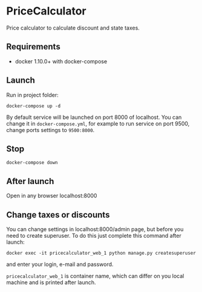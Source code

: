 # PriceCalculator
Price calculator to calculate discount and state taxes.

## Requirements
- docker 1.10.0+ with docker-compose

## Launch
Run in project folder:
```
docker-compose up -d
```

By default service will be launched on port 8000 of localhost. You can change it in `docker-compose.yml`, for example
 to run service on port 9500, change ports settings to `9500:8000`.

## Stop
```
docker-compose down
```

## After launch

Open in any browser localhost:8000

## Change taxes or discounts
You can change settings in localhost:8000/admin page, but before you need to create superuser. 
To do this just complete this command after launch:
```
docker exec -it pricecalculator_web_1 python manage.py createsuperuser
```
and enter your login, e-mail and password.

`pricecalculator_web_1` is container name, which can differ on you local machine and is printed after launch.
